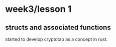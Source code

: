 
# week3/lesson 1

## structs and associated functions

started to develop cryptotap as a concept in rust.

